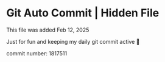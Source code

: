 # Git Auto Commit | Hidden File

This file was added Feb 12, 2025

Just for fun and keeping my daily git commit active 🤪

commit number: 1817511
